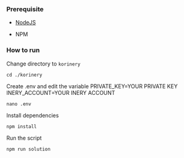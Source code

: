 ### Prerequisite

- [NodeJS](https://nodejs.org/en/)

- NPM



### How to run

Change directory to ```korinery```

```shell
cd ./korinery
```

Create .env and edit the variable
PRIVATE_KEY=YOUR PRIVATE KEY
INERY_ACCOUNT=YOUR INERY ACCOUNT

```shell
nano .env
```

Install dependencies

```shell
npm install
```

Run the script

```
npm run solution
```
